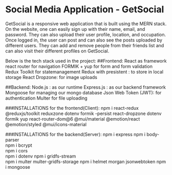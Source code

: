 # Social Media Application - GetSocial

GetSocial is a responsive web application that is built using the MERN stack. On the website, one can easily sign up with their name, email, and password. They can also upload their user profile, location, and occupation. Once logged in, the user can post and can also see the posts uploaded by different users. They can add and remove people from their friends list and can also visit their different profiles on GetSocial. 

Below is the tech stack used in the project:
##Frontend:
React as framework
react router for navigation
FORMIK + yup for form and form validation 
Redux Toolkit for statemanagement
Redux with presistent : to store in local storage
React Dropzone: for image uploads

##Backend:
Node.js : as our runtime
Express.js : as our backend framework
Mongoose for managing our mongo database
Json Web Token (JWT): for authentication
Multer for file uploading


###INSTALLATIONS for the frontend(Client): 
npm i react-redux @reduxjs/toolkit reduxzone dotenv formik -persist react-dropzone dotenv formik yup react-router-dom@6 @mui/material @emotion/react @emotion/styled @mui/icons-material

###INSTALLATIONS for the backend(Server):
npm i express
npm i body-parser   
npm i bcrypt   
npm i cors    
npm i dotenv 
npm i gridfs-stream    
npm i multer multer-gridfs-storage
npm i helmet morgan jsonwebtoken
npm i mongoose
